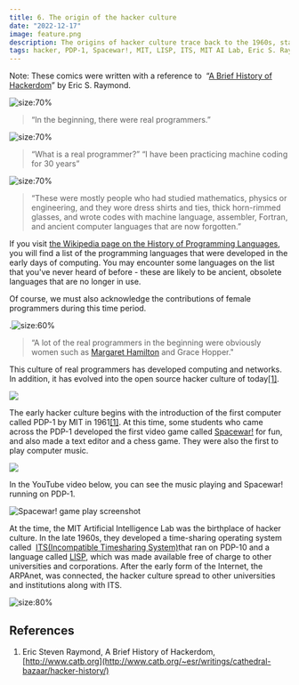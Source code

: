 ```yaml
---
title: 6. The origin of the hacker culture
date: "2022-12-17"
image: feature.png
description: The origins of hacker culture trace back to the 1960s, starting with MIT's introduction of the PDP-1 computer. Early enthusiasts, often with backgrounds in mathematics, physics, or engineering, engaged in creating foundational software like Spacewar!, text editors, and music programs. This culture evolved into today's open-source hacker community, expanding with the advent of ARPAnet, the precursor to the internet... 
tags: hacker, PDP-1, Spacewar!, MIT, LISP, ITS, MIT AI Lab, Eric S. Raymond, ARPAnet
---
```


Note: These comics were written with a reference to  “[A Brief History of Hackerdom](https://www.google.com/url?q=http://www.catb.org/~esr/writings/cathedral-bazaar/hacker-history/\&sa=D\&source=editors\&ust=1711344815826052\&usg=AOvVaw1hhNtgiZ4iwOVv7n966JhY)” by Eric S. Raymond.

![](images/image6.png "size:70%")
> “In the beginning, there were real programmers.”

![](images/image1.png "size:70%")
> “What is a real programmer?”
> “I have been practicing machine coding for 30 years”

![](images/image7.png "size:70%")
> “These were mostly people who had studied mathematics, physics or engineering, and they wore dress shirts and ties, thick horn-rimmed glasses, and wrote codes with machine language, assembler, Fortran, and ancient computer languages that are now forgotten.”

If you visit [the Wikipedia page on the History of Programming Languages](https://www.google.com/url?q=https://en.wikipedia.org/wiki/History_of_programming_languages\&sa=D\&source=editors\&ust=1711344815827013\&usg=AOvVaw3UaJts5ZTFuo8WpLDedMCY), you will find a list of the programming languages that were developed in the early days of computing. You may encounter some languages on the list that you've never heard of before - these are likely to be ancient, obsolete languages that are no longer in use.

Of course, we must also acknowledge the contributions of female programmers during this time period.

.![](images/image4.png "size:60%")
> “A lot of the real programmers in the beginning were obviously women such as [Margaret Hamilton](https://en.wikipedia.org/wiki/Margaret_Hamilton_\(software_engineer\)) and Grace Hopper."

This culture of real programmers has developed computing and networks. In addition, it has evolved into the open source hacker culture of today[&lbrack;1&rbrack;][1].

![](images/image2.png)

The early hacker culture begins with the introduction of the first computer called PDP-1 by MIT in 1961[&lbrack;1&rbrack;][1]. At this time, some students who came across the PDP-1 developed the first video game called [Spacewar!](https://www.google.com/url?q=https://en.wikipedia.org/wiki/Spacewar!\&sa=D\&source=editors\&ust=1711344815828204\&usg=AOvVaw2bc_EyRX-19Ol_owmzNTwB) for fun, and also made a text editor and a chess game. They were also the first to play computer music.

![](images/image5.png)

In the YouTube video below, you can see the music playing and Spacewar! running on PDP-1.

![Spacewar! game play screenshot](http://i3.ytimg.com/vi/7bzWnaH-0sg/hqdefault.jpg "https://www.youtube.com/watch?v=7bzWnaH-0sg size:80%")

At the time, the MIT Artificial Intelligence Lab was the birthplace of hacker culture. In the late 1960s, they developed a time-sharing operating system called  [ITS(Incompatible Timesharing System)](https://en.wikipedia.org/wiki/Incompatible_Timesharing_System)that ran on PDP-10 and a language called [LISP](https://en.wikipedia.org/wiki/Lisp_(programming_language)), which was made available free of charge to other universities and corporations. After the early form of the Internet, the ARPAnet, was connected, the hacker culture spread to other universities and institutions along with ITS.

![](images/image3.png "size:80%")

## References
1. Eric Steven Raymond, A Brief History of Hackerdom, [http://www.catb.org](http://www.catb.org/~esr/writings/cathedral-bazaar/hacker-history/)


[1]: http://www.catb.org/~esr/writings/cathedral-bazaar/hacker-history/ "Eric Steven Raymond, A Brief History of Hackerdom, http://www.catb.org"
